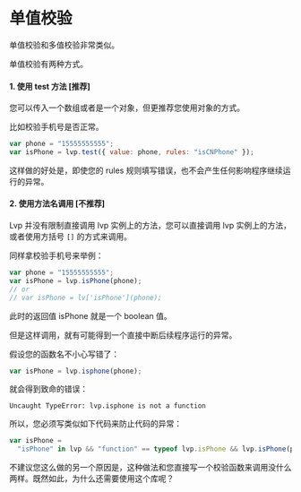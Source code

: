 # 单值校验

单值校验和多值校验非常类似。

单值校验有两种方式。

#### 1. 使用 test 方法 [推荐]

您可以传入一个数组或者是一个对象，但更推荐您使用对象的方式。

比如校验手机号是否正常。

```js
var phone = "15555555555";
var isPhone = lvp.test({ value: phone, rules: "isCNPhone" });
```

这样做的好处是，即使您的 rules 规则填写错误，也不会产生任何影响程序继续运行的异常。

#### 2. 使用方法名调用 [不推荐]

Lvp 并没有限制直接调用 lvp 实例上的方法，您可以直接调用 lvp 实例上的方法，或者使用方括号 `[]` 的方式来调用。

同样拿校验手机号来举例：

```js
var phone = "15555555555";
var isPhone = lvp.isPhone(phone);
// or
// var isPhone = lv['isPhone'](phone);
```

此时的返回值 isPhone 就是一个 boolean 值。

但是这样调用，就有可能得到一个直接中断后续程序运行的异常。

假设您的函数名不小心写错了：

```js
var isPhone = lvp.isphone(phone);
```

就会得到致命的错误：

```text
Uncaught TypeError: lvp.isphone is not a function
```

所以，您必须写类似如下代码来防止代码的异常：

```js
var isPhone =
  "isPhone" in lvp && "function" == typeof lvp.isPhone && lvp.isPhone(phone);
```

不建议您这么做的另一个原因是，这种做法和您直接写一个校验函数来调用没什么两样。既然如此，为什么还需要使用这个库呢？
